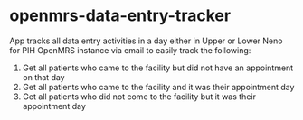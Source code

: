 # openmrs-data-entry-tracker

App tracks all data entry activities in a day either in Upper or Lower Neno for PIH OpenMRS instance via email to easily track the following:
  1. Get all patients who came to the facility but did not have an appointment on that day
  2. Get all patients who came to the facility and it was their appointment day
  3. Get all patients who did not come to the facility but it was their appointment day
